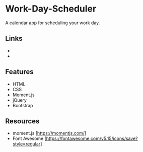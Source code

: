 # Work-Day-Scheduler
A calendar app for scheduling your work day.

## Links
* 
* 

## Features
* HTML
* CSS
* Moment.js
* jQuery
* Bootstrap

## Resources
* moment.js [https://momentjs.com/]
* Font Awesome [https://fontawesome.com/v5.15/icons/save?style=regular]